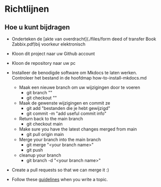 # Richtlijnen

## Hoe u kunt bijdragen


- Onderteken de [akte van overdracht](./files/form deed of transfer Book
  Zabbix.pdf)bij voorkeur elektronisch
- Kloon dit project naar uw Github account
- Kloon de repository naar uw pc

- Installeer de benodigde software om Mkdocs te laten werken. Controleer het
  bestand in de hoofdmap how-to-install-mkdocs.md
  - Maak een nieuwe branch om uw wijzigingen door te voeren
    - git branch ""
    - git checkout ""
  - Maak de gewenste wijzigingen en commit ze
    - git add "bestanden die je hebt gewijzigd"
    - git commit -m "add useful commit info"
  - Return back to the main branch
    - git checkout main
  - Make sure you have the latest changes merged from main
    - git pull origin main
  - Merge your branch into the main branch
    - git merge "<your branch name\>"
    - git push
  - cleanup your branch
    - git branch -d "<your branch name\>"
- Create a pull requests so that we can merge it :)
- Follow these
  [guidelines](https://github.com/penmasters/zabbix-book/how-to-rules-for-writing.md)
  when you write a topic.
